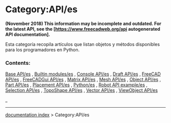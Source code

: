 # Category:API/es
**(November 2018) This information may be incomplete and outdated. For the latest API, see the [https://www.freecadweb.org/api autogenerated API documentation].**

Esta categoría recopila artículos que listan objetos y métodos disponibles para los programadores en Python.

### Contents:

[Base API/es](Base_API/es.md) , [Builtin modules/es](Builtin_modules/es.md) , [Console API/es](Console_API/es.md) , [Draft API/es](Draft_API/es.md) , [FreeCAD API/es](FreeCAD_API/es.md) , [FreeCADGui API/es](FreeCADGui_API/es.md) , [Matrix API/es](Matrix_API/es.md) , [Mesh API/es](Mesh_API/es.md) , [Object API/es](Object_API/es.md) , [Part API/es](Part_API/es.md) , [Placement API/es](Placement_API/es.md) , [Python/es](Python/es.md) , [Robot API example/es](Robot_API_example/es.md) , [Selection API/es](Selection_API/es.md) , [TopoShape API/es](TopoShape_API/es.md) , [Vector API/es](Vector_API/es.md) , [ViewObject API/es](ViewObject_API/es.md)

_

---
[documentation index](../README.md) > Category:API/es
